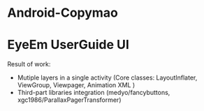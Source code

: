 Android-Copymao
===============

EyeEm UserGuide UI
====
Result of work:
* Mutiple layers in a single activity (Core classes: LayoutInflater, ViewGroup, Viewpager, Animation XML )
* Third-part libraries integration (medyo/fancybuttons, xgc1986/ParallaxPagerTransformer)
